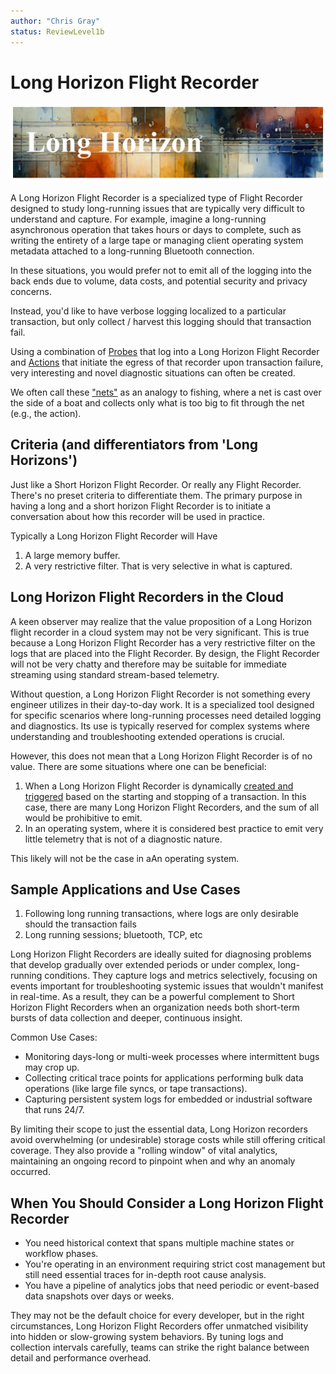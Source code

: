 ```yaml
---
author: "Chris Gray"
status: ReviewLevel1b
---
```


# Long Horizon Flight Recorder

![](../orig_media/LongHorizon.banner.png)

A Long Horizon Flight Recorder is a specialized type of Flight Recorder designed
to study long-running issues that are typically very difficult to understand and
capture. For example, imagine a long-running asynchronous operation that takes
hours or days to complete, such as writing the entirety of a large tape or
managing client operating system metadata attached to a long-running Bluetooth
connection.

In these situations, you would prefer not to emit all of the logging into the
back ends due to volume, data costs, and potential security and privacy
concerns.

Instead, you'd like to have verbose logging localized to a particular
transaction, but only collect / harvest this logging should that transaction
fail.

Using a combination of [Probes](./Architecture.Probes.Overview.document.md) that
log into a Long Horizon Flight Recorder and
[Actions](./Architecture.Action.Explanation.document.md) that initiate the
egress of that recorder upon transaction failure, very interesting and novel
diagnostic situations can often be created.

We often call these ["nets"](./PositionPaper.ProceduralizeNets.document.md) as
an analogy to fishing, where a net is cast over the side of a boat and collects
only what is too big to fit through the net (e.g., the action).

## Criteria (and differentiators from 'Long Horizons')

Just like a Short Horizon Flight Recorder. Or really any Flight Recorder.
There's no preset criteria to differentiate them. The primary purpose in having
a long and a short horizon Flight Recorder is to initiate a conversation about
how this recorder will be used in practice.

Typically a Long Horizon Flight Recorder will Have

1. A large memory buffer.
1. A very restrictive filter. That is very selective in what is captured.

## Long Horizon Flight Recorders in the Cloud

A keen observer may realize that the value proposition of a Long Horizon flight
recorder in a cloud system may not be very significant. This is true because a
Long Horizon Flight Recorder has a very restrictive filter on the logs that are
placed into the Flight Recorder. By design, the Flight Recorder will not be very
chatty and therefore may be suitable for immediate streaming using standard
stream-based telemetry.

Without question, a Long Horizon Flight Recorder is not something every engineer
utilizes in their day-to-day work. It is a specialized tool designed for
specific scenarios where long-running processes need detailed logging and
diagnostics. Its use is typically reserved for complex systems where
understanding and troubleshooting extended operations is crucial.

However, this does not mean that a Long Horizon Flight Recorder is of no value.
There are some situations where one can be beneficial:

1. When a Long Horizon Flight Recorder is dynamically
   [created and triggered](./Architecture.Action.FlightRecorder.document.md)
   based on the starting and stopping of a transaction. In this case, there are
   many Long Horizon Flight Recorders, and the sum of all would be prohibitive
   to emit.
1. In an operating system, where it is considered best practice to emit very
   little telemetry that is not of a diagnostic nature.

This likely will not be the case in aAn operating system.

## Sample Applications and Use Cases

1. Following long running transactions, where logs are only desirable should the
   transaction fails
1. Long running sessions; bluetooth, TCP, etc

Long Horizon Flight Recorders are ideally suited for diagnosing problems that
develop gradually over extended periods or under complex, long-running
conditions. They capture logs and metrics selectively, focusing on events
important for troubleshooting systemic issues that wouldn't manifest in
real-time. As a result, they can be a powerful complement to Short Horizon
Flight Recorders when an organization needs both short-term bursts of data
collection and deeper, continuous insight.

Common Use Cases:

- Monitoring days-long or multi-week processes where intermittent bugs may crop
  up.
- Collecting critical trace points for applications performing bulk data
  operations (like large file syncs, or tape transactions).
- Capturing persistent system logs for embedded or industrial software that runs
  24/7.

By limiting their scope to just the essential data, Long Horizon recorders avoid
overwhelming (or undesirable) storage costs while still offering critical
coverage. They also provide a "rolling window" of vital analytics, maintaining
an ongoing record to pinpoint when and why an anomaly occurred.

## When You Should Consider a Long Horizon Flight Recorder

- You need historical context that spans multiple machine states or workflow
  phases.
- You're operating in an environment requiring strict cost management but still
  need essential traces for in-depth root cause analysis.
- You have a pipeline of analytics jobs that need periodic or event-based data
  snapshots over days or weeks.

They may not be the default choice for every developer, but in the right
circumstances, Long Horizon Flight Recorders offer unmatched visibility into
hidden or slow-growing system behaviors. By tuning logs and collection intervals
carefully, teams can strike the right balance between detail and performance
overhead.
